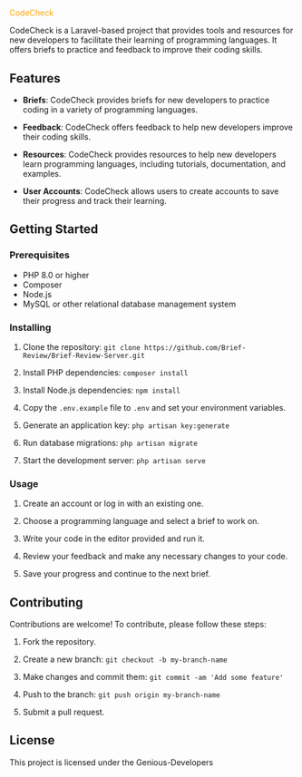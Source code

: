 #
<span style="color:orange">
 CodeCheck
</span>

CodeCheck is a Laravel-based project that provides tools and resources for new developers to facilitate their learning of programming languages. It offers briefs to practice and feedback to improve their coding skills.

## Features

- **Briefs**: CodeCheck provides briefs for new developers to practice coding in a variety of programming languages.

- **Feedback**: CodeCheck offers feedback to help new developers improve their coding skills.

- **Resources**: CodeCheck provides resources to help new developers learn programming languages, including tutorials, documentation, and examples.

- **User Accounts**: CodeCheck allows users to create accounts to save their progress and track their learning.

## Getting Started

### Prerequisites

- PHP 8.0 or higher
- Composer
- Node.js
- MySQL or other relational database management system

### Installing

1. Clone the repository: `git clone https://github.com/Brief-Review/Brief-Review-Server.git`

2. Install PHP dependencies: `composer install`

3. Install Node.js dependencies: `npm install`

4. Copy the `.env.example` file to `.env` and set your environment variables.

5. Generate an application key: `php artisan key:generate`

6. Run database migrations: `php artisan migrate`

7. Start the development server: `php artisan serve`

### Usage

1. Create an account or log in with an existing one.

2. Choose a programming language and select a brief to work on.

3. Write your code in the editor provided and run it.

4. Review your feedback and make any necessary changes to your code.

5. Save your progress and continue to the next brief.

## Contributing

Contributions are welcome! To contribute, please follow these steps:

1. Fork the repository.

2. Create a new branch: `git checkout -b my-branch-name`

3. Make changes and commit them: `git commit -am 'Add some feature'`

4. Push to the branch: `git push origin my-branch-name`

5. Submit a pull request.

## License

This project is licensed under the Genious-Developers 

